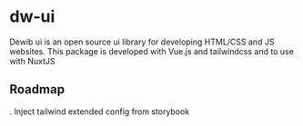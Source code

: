 # dw-ui
Dewib ui is an open source ui library for developing HTML/CSS and JS websites. This package is developed with Vue.js and tailwindcss and to use with NuxtJS

## Roadmap
. Inject tailwind extended config from storybook
